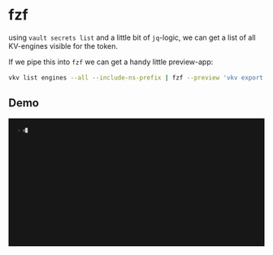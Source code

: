 # fzf

using `vault secrets list` and a little bit of `jq`-logic, we can get a list of all KV-engines visible for the token. 

If we pipe this into `fzf` we can get a handy little  preview-app:

```bash
vkv list engines --all --include-ns-prefix | fzf --preview 'vkv export -e ${}'
```

## Demo
![gif](assets/fzf.gif)

